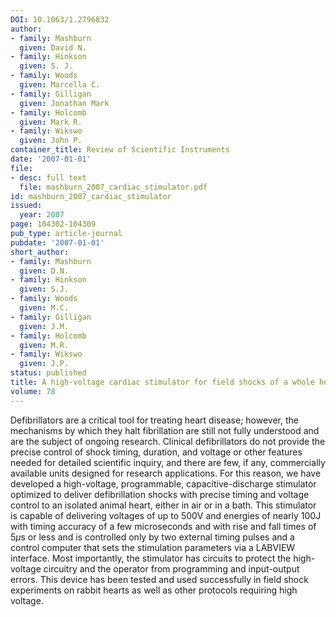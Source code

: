 ```yaml
---
DOI: 10.1063/1.2796832
author:
- family: Mashburn
  given: David N.
- family: Hinkson
  given: S. J.
- family: Woods
  given: Marcella C.
- family: Gilligan
  given: Jonathan Mark
- family: Holcomb
  given: Mark R.
- family: Wikswo
  given: John P.
container_title: Review of Scientific Instruments
date: '2007-01-01'
file:
- desc: full text
  file: mashburn_2007_cardiac_stimulator.pdf
id: mashburn_2007_cardiac_stimulator
issued:
  year: 2007
page: 104302-104309
pub_type: article-journal
pubdate: '2007-01-01'
short_author:
- family: Mashburn
  given: D.N.
- family: Hinkson
  given: S.J.
- family: Woods
  given: M.C.
- family: Gilligan
  given: J.M.
- family: Holcomb
  given: M.R.
- family: Wikswo
  given: J.P.
status: published
title: A high-voltage cardiac stimulator for field shocks of a whole heart in a bath
volume: 78
---
```

Defibrillators are a critical tool for treating heart disease; however, the mechanisms by which they halt fibrillation are still not fully understood and are the subject of ongoing research. Clinical defibrillators do not provide the precise control of shock timing, duration, and voltage or other features needed for detailed scientific inquiry, and there are few, if any, commercially available units designed for research applications. For this reason, we have developed a high-voltage, programmable, capacitive-discharge stimulator optimized to deliver defibrillation shocks with precise timing and voltage control to an isolated animal heart, either in air or in a bath. This stimulator is capable of delivering voltages of up to 500V and energies of nearly 100J with timing accuracy of a few microseconds and with rise and fall times of 5$\mu$s or less and is controlled only by two external timing pulses and a control computer that sets the stimulation parameters via a LABVIEW interface. Most importantly, the stimulator has circuits to protect the high-voltage circuitry and the operator from programming and input-output errors. This device has been tested and used successfully in field shock experiments on rabbit hearts as well as other protocols requiring high voltage.
